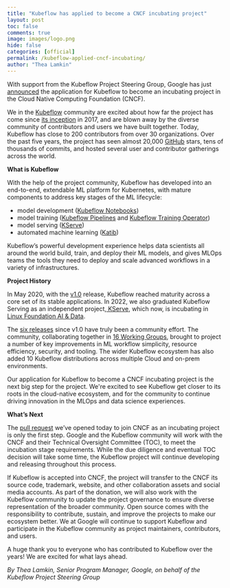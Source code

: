 ```yaml
---
title: "Kubeflow has applied to become a CNCF incubating project"
layout: post
toc: false
comments: true
image: images/logo.png
hide: false
categories: [official]
permalink: /kubeflow-applied-cncf-incubating/
author: "Thea Lamkin"
---
```


With support from the Kubeflow Project Steering Group, Google has just [announced](https://opensource.googleblog.com/2022/10/kubeflow-applies-to-become-a-cncf-incubating-project.html) the application for Kubeflow to become an incubating project in the Cloud Native Computing Foundation (CNCF). 

We in the [Kubeflow](https://www.kubeflow.org/) community are excited about how far the project has come since [its inception](https://kubernetes.io/blog/2017/12/introducing-kubeflow-composable/) in 2017, and are blown away by the diverse community of contributors and users we have built together. Today, Kubeflow has close to 200 contributors from over 30 organizations. Over the past five years, the project has seen almost 20,000 [GitHub](https://github.com/kubeflow) stars, tens of thousands of commits, and hosted several user and contributor gatherings across the world.

**What is Kubeflow**

With the help of the project community, Kubeflow has developed into an end-to-end, extendable ML platform for Kubernetes, with mature components to address key stages of the ML lifecycle:

* model development ([Kubeflow Notebooks](https://en.wikipedia.org/wiki/Kubeflow#Kubeflow_Notebooks))
* model training ([Kubeflow Pipelines](https://en.wikipedia.org/wiki/Kubeflow#Kubeflow_Pipelines) and [Kubeflow Training Operator](https://en.wikipedia.org/wiki/Kubeflow#Kubeflow_Training_Operator))
* model serving ([KServe](https://en.wikipedia.org/wiki/Kubeflow#KServe))
* automated machine learning ([Katib](https://en.wikipedia.org/wiki/Kubeflow#Katib))

Kubeflow’s powerful development experience helps data scientists all around the world build, train, and deploy their ML models, and gives MLOps teams the tools they need to deploy and scale advanced workflows in a variety of infrastructures. 

**Project History**

In May 2020, with the [v1.0](https://blog.kubeflow.org/releases/2020/03/02/kubeflow-1-0-cloud-native-ml-for-everyone.html) release, Kubeflow reached maturity across a core set of its stable applications. In 2022, we also graduated Kubeflow Serving as an independent project,[ KServe](https://github.com/kserve/kserve), which now, is incubating in [Linux Foundation AI & Data](https://lfaidata.foundation/). 

The [six releases](https://www.kubeflow.org/docs/releases/) since v1.0 have truly been a community effort. The community, collaborating together in [16 Working Groups](https://www.kubeflow.org/docs/about/community/#kubeflow-working-groups), brought to project a number of key improvements in ML workflow simplicity, resource efficiency, security, and tooling. The wider Kubeflow ecosystem has also added 10 Kubeflow distributions across multiple Cloud and on-prem environments.

Our application for Kubeflow to become a CNCF incubating project is the next big step for the project. We're excited to see Kubeflow get closer to its roots in the cloud-native ecosystem, and for the community to continue driving innovation in the MLOps and data science experiences. 

**What’s Next**

The [pull request](https://github.com/cncf/toc/pull/950) we’ve opened today to join CNCF as an incubating project is only the first step. Google and the Kubeflow community will work with the CNCF and their Technical Oversight Committee (TOC), to meet the incubation stage requirements. While the due diligence and eventual TOC decision will take some time, the Kubeflow project will continue developing and releasing throughout this process. 

If Kubeflow is accepted into CNCF, the project will transfer to the CNCF its source code, trademark, website, and other collaboration assets and social media accounts. As part of the donation, we will also work with the Kubeflow community to update the project governance to ensure diverse representation of the broader community. Open source comes with the responsibility to contribute, sustain, and improve the projects to make our ecosystem better. We at Google will continue to support Kubeflow and participate in the Kubeflow community as project maintainers, contributors, and users.

A huge thank you to everyone who has contributed to Kubeflow over the years! We are excited for what lays ahead.

*By Thea Lamkin, Senior Program Manager, Google, on behalf of the Kubeflow Project Steering Group*
